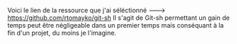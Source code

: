 Voici le lien de la ressource que j'ai séléctionné ---> https://github.com/rtomayko/git-sh
Il s'agit de Git-sh permettant un gain de temps peut être négligeable dans un premier temps mais conséquant à la fin d'un projet, du moins je l'imagine.